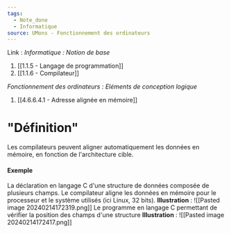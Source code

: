 ```yaml
---
tags:
  - Note_done
  - Informatique
source: UMons - Fonctionnement des ordinateurs
---
```


Link :
_Informatique : Notion de base_
1. [[1.1.5 - Langage de programmation]]
2. [[1.1.6 - Compilateur]]

_Fonctionnement des ordinateurs : Eléments de conception logique_
1. [[4.6.6.4.1 - Adresse alignée en mémoire]]

# "Définition"
Les compilateurs peuvent aligner automatiquement les données en mémoire, en fonction de l'architecture cible.

#### Exemple
La déclaration en langage C d'une structure de données composée de plusieurs champs. Le compilateur aligne les données en mémoire pour le processeur et le système utilisés (ici Linux, 32 bits).
**Illustration** : ![[Pasted image 20240214172319.png]]
Le programme en langage C permettant de vérifier la position des champs d'une structure
**Illustration** : ![[Pasted image 20240214172417.png]]
